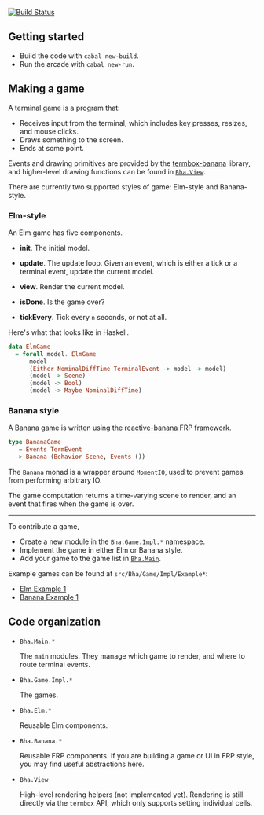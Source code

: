 [![Build Status](https://travis-ci.com/mitchellwrosen/boston-haskell-arcade.svg?branch=master)](https://travis-ci.com/mitchellwrosen/boston-haskell-arcade)

## Getting started

- Build the code with `cabal new-build`.
- Run the arcade with `cabal new-run`.

## Making a game

A terminal game is a program that:

- Receives input from the terminal, which includes key presses, resizes, and mouse clicks.
- Draws something to the screen.
- Ends at some point.

Events and drawing primitives are provided by the [termbox-banana](https://hackage.haskell.org/package/termbox-banana-0.1.0/docs/Termbox-Banana.html) library, and higher-level drawing functions can be found in [`Bha.View`](./src/Bha/View.hs).

There are currently two supported styles of game: Elm-style and Banana-style.

### Elm-style

An Elm game has five components.

- **init**. The initial model.

- **update**. The update loop. Given an event, which is either a tick or a terminal event, update the current model.

- **view**. Render the current model.

- **isDone**. Is the game over?

- **tickEvery**. Tick every `n` seconds, or not at all.

Here's what that looks like in Haskell.

```haskell
data ElmGame
  = forall model. ElmGame
      model
      (Either NominalDiffTime TerminalEvent -> model -> model)
      (model -> Scene)
      (model -> Bool)
      (model -> Maybe NominalDiffTime)
```

### Banana style

A Banana game is written using the [reactive-banana](https://hackage.haskell.org/package/reactive-banana) FRP framework.

```haskell
type BananaGame
   = Events TermEvent
  -> Banana (Behavior Scene, Events ())
```

The `Banana` monad is a wrapper around `MomentIO`, used to prevent games from
performing arbitrary IO.

The game computation returns a time-varying scene to render, and an event that
fires when the game is over.

---

To contribute a game,

- Create a new module in the `Bha.Game.Impl.*` namespace.
- Implement the game in either Elm or Banana style.
- Add your game to the game list in [`Bha.Main`](./src/Bha/Main.hs).

Example games can be found at `src/Bha/Game/Impl/Example*`:

- [Elm Example 1](./src/Bha/Game/Impl/ElmExample.hs)
- [Banana Example 1](./src/Bha/Game/Impl/BananaExample.hs)

## Code organization

- `Bha.Main.*`

  The `main` modules. They manage which game to render, and where to route terminal events.

- `Bha.Game.Impl.*`

  The games.

- `Bha.Elm.*`

  Reusable Elm components.

- `Bha.Banana.*`

  Reusable FRP components. If you are building a game or UI in FRP style, you
  may find useful abstractions here.

- `Bha.View`

  High-level rendering helpers (not implemented yet). Rendering is still directly via the `termbox` API, which only supports setting individual cells.

